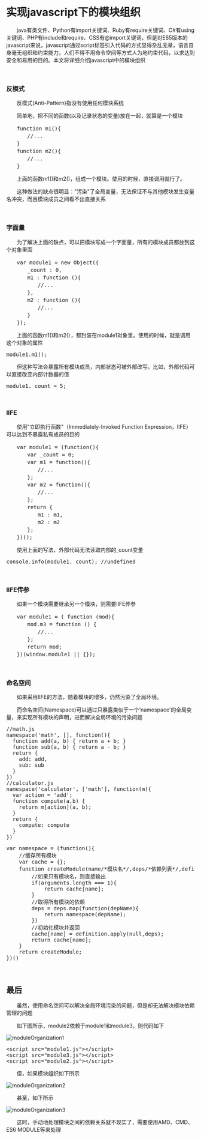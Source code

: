 # 实现javascript下的模块组织

　　java有类文件、Python有import关键词、Ruby有require关键词、C#有using关键词、PHP有include和require、CSS有@import关键词，但是对ES5版本的javascript来说，javascript通过script标签引入代码的方式显得杂乱无章，语言自身毫无组织和约束能力，人们不得不用命令空间等方式人为地约束代码，以求达到安全和易用的目的。本文将详细介绍javascript中的模块组织

&nbsp;

### 反模式

　　反模式(Anti-Pattern)指没有使用任何模块系统

　　简单地，把不同的函数(以及记录状态的变量)放在一起，就算是一个模块

<div class="cnblogs_code">
<pre>　　function m1(){
　　　　//...
　　}
　　function m2(){
　　　　//...
　　}</pre>
</div>

　　上面的函数m1()和m2()，组成一个模块。使用的时候，直接调用就行了。

　　这种做法的缺点很明显："污染"了全局变量，无法保证不与其他模块发生变量名冲突，而且模块成员之间看不出直接关系

&nbsp;

### 字面量

　　为了解决上面的缺点，可以把模块写成一个字面量，所有的模块成员都放到这个对象里面

<div class="cnblogs_code">
<pre>　　var module1 = new Object({
　　　　_count : 0,
　　　　m1 : function (){
　　　　　　//...
　　　　},
　　　　m2 : function (){
　　　　　　//...
　　　　}
　　});</pre>
</div>

　　上面的函数m1()和m2(），都封装在module1对象里。使用的时候，就是调用这个对象的属性

<div class="cnblogs_code">
<pre>module1.m1();</pre>
</div>

　　但这种写法会暴露所有模块成员，内部状态可被外部改写。比如，外部代码可以直接改变内部计数器的值

<div class="cnblogs_code">
<pre>module1._count = 5;</pre>
</div>

&nbsp;

### IIFE

　　使用"立即执行函数"（Immediately-Invoked Function Expression，IIFE）可以达到不暴露私有成员的目的

<div class="cnblogs_code">
<pre>　　var module1 = (function(){
　　　　var _count = 0;
　　　　var m1 = function(){
　　　　　　//...
　　　　};
　　　　var m2 = function(){
　　　　　　//...
　　　　};
　　　　return {
　　　　　　m1 : m1,
　　　　　　m2 : m2
　　　　};
　　})();</pre>
</div>

　　使用上面的写法，外部代码无法读取内部的_count变量

<div class="cnblogs_code">
<pre>console.info(module1._count); //undefined</pre>
</div>

&nbsp;

### IIFE传参

　　如果一个模块需要继承另一个模块，则需要IIFE传参

<div class="cnblogs_code">
<pre>　　var module1 = ( function (mod){
　　　　mod.m3 = function () {
　　　　　　//...
　　　　};
　　　　return mod;
　　})(window.module1 || {});</pre>
</div>

&nbsp;

### 命名空间

　　如果采用IIFE的方法，随着模块的增多，仍然污染了全局环境。

　　而命名空间(Namespace)可以通过只暴露类似于一个'namespace'的全局变量，来实现所有模块的声明，进而解决全局环境的污染问题

<div class="cnblogs_code">
<pre>//math.js
namespace('math', [], function(){
  function add(a, b) { return a + b; }
  function sub(a, b) { return a - b; }
  return {
    add: add,
    sub: sub
  }
})
//calculator.js
namespace('calculator', ['math'], function(m){
  var action = 'add';
  function compute(a,b) {
    return m[action](a, b);
  }
  return {
    compute: compute
  }
})</pre>
</div>
<div class="cnblogs_code">
<pre>var namespace = (function(){
    //缓存所有模块
    var cache = {};
    function createModule(name/*模块名*/,deps/*依赖列表*/,definition/*定义*/){
        //如果只有模块名，则直接输出
        if(arguments.length === 1){
            return cache[name];
        }
        //取得所有模块的依赖
        deps = deps.map(function(depName){
            return namespace(depName); 
        })
        //初始化模块并返回
        cache[name] = definition.apply(null,deps);
        return cache[name];
    }
    return createModule;
})()</pre>
</div>

&nbsp;

## 最后

　　虽然，使用命名空间可以解决全局环境污染的问题，但是却无法解决模块依赖管理的问题

　　如下图所示，module2依赖于module1和module3，则代码如下

![moduleOrganization1](https://pic.xiaohuochai.site/blog/JS_modular_moduleOrganization1.png)
<div class="cnblogs_code">
<pre>&lt;script src="module1.js"&gt;&lt;/script&gt;
&lt;script src="module3.js"&gt;&lt;/script&gt;
&lt;script src="module2.js"&gt;&lt;/script&gt;</pre>
</div>

　　但，如果模块组织如下所示

![moduleOrganization2](https://pic.xiaohuochai.site/blog/JS_modular_moduleOrganization2.png)

　　甚至，如下所示

![moduleOrganization3](https://pic.xiaohuochai.site/blog/JS_modular_moduleOrganization3.png)

　　这时，手动地处理模块之间的依赖关系就不现实了，需要使用AMD、CMD、ES6 MODULE等来处理

